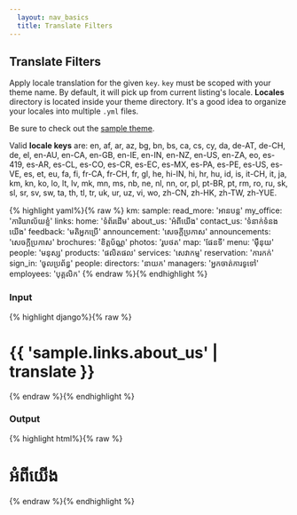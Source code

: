 ```yaml
---
  layout: nav_basics
  title: Translate Filters
---
```


<h2 class="section-title">Translate Filters</h2>

Apply locale translation for the given `key`. `key` must be scoped with your theme name. By default, it will pick up from current listing's locale. **Locales** directory is located inside your theme directory. It's a good idea to organize your locales into multiple `.yml` files.

Be sure to check out the [sample theme](https://github.com/yoolk/yoolk_instant_website_sandbox/tree/master/app/themes/sample).

Valid **locale keys** are: en, af, ar, az, bg, bn, bs, ca, cs, cy, da, de-AT, de-CH, de, el, en-AU, en-CA, en-GB, en-IE, en-IN, en-NZ, en-US, en-ZA, eo, es-419, es-AR, es-CL, es-CO, es-CR, es-EC, es-MX, es-PA, es-PE, es-US, es-VE, es, et, eu, fa, fi, fr-CA, fr-CH, fr, gl, he, hi-IN, hi, hr, hu, id, is, it-CH, it, ja, km, kn, ko, lo, lt, lv, mk, mn, ms, nb, ne, nl, nn, or, pl, pt-BR, pt, rm, ro, ru, sk, sl, sr, sv, sw, ta, th, tl, tr, uk, ur, uz, vi, wo, zh-CN, zh-HK, zh-TW, zh-YUE.

<div class="panel">
  <div class="panel-body">
{% highlight yaml%}{% raw %}
km:
  sample:
    read_more: 'អានបន្ត'
    my_office: 'ការិយាល័យខ្ញំ'
    links:
      home: 'ទំព័រដើម'
      about_us: 'អំពីយើង'
      contact_us: 'ទំនាក់ទំនងយើង'
      feedback: 'មតិអ្នកប្រើ'
      announcement: 'សេចក្តីប្រកាស'
      announcements: 'សេចក្តីប្រកាស'
      brochures: 'ខិត្តប័ណ្ណ'
      photos: 'រូបថត'
      map: 'ផែនទី'
      menu: 'ម៉ឺនុយ'
      people: 'មនុស្ស'
      products: 'ផលិតផល'
      services: 'សេវាកម្ម'
      reservation: 'ការកក់'
      sign_in: 'ចូលប្រព័ន្ធ'
    people:
      directors: 'នាយក'
      managers: 'អ្នកចាត់ការទូទៅ'
      employees: 'បុគ្គលិក'
{% endraw %}{% endhighlight %}
  </div>
</div>

<div class="panel">
  <div class="panel-header">
    <h3>Input</h3>
  </div>
  <div class="panel-body">
{% highlight django%}{% raw %}
<h1 class="page-title">{{ 'sample.links.about_us' | translate }}</h1>
{% endraw %}{% endhighlight %}
  </div>
</div>
<div class="panel">
  <div class="panel-header">
    <h3>Output</h3>
  </div>
  <div class="panel-body">
{% highlight html%}{% raw %}
<h1 class="page-title">អំពីយើង</h1>
{% endraw %}{% endhighlight %}
  </div>
</div>
